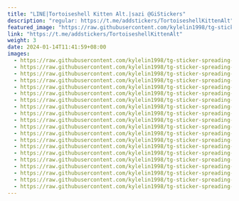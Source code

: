 ```yaml
---
title: "LINE|Tortoiseshell Kitten Alt.|sazi @GiStickers"
description: "regular: https://t.me/addstickers/TortoiseshellKittenAlt"
featured_image: "https://raw.githubusercontent.com/kylelin1998/tg-sticker-spreading-worldwide-images/main/img/5f1e461b-f6c4-421a-be12-98c028d720fb.jpg"
link: "https://t.me/addstickers/TortoiseshellKittenAlt"
weight: 3
date: 2024-01-14T11:41:59+08:00
images:
  - https://raw.githubusercontent.com/kylelin1998/tg-sticker-spreading-worldwide-images/main/img/5f1e461b-f6c4-421a-be12-98c028d720fb.jpg
  - https://raw.githubusercontent.com/kylelin1998/tg-sticker-spreading-worldwide-images/main/img/a6ed906f-3f0d-4372-9bbb-f2e27afa1aa7.jpg
  - https://raw.githubusercontent.com/kylelin1998/tg-sticker-spreading-worldwide-images/main/img/96f67459-eabd-4c28-afea-d43e410dbf52.jpg
  - https://raw.githubusercontent.com/kylelin1998/tg-sticker-spreading-worldwide-images/main/img/f5bb00f2-4291-43dd-b62a-d4fc1bb0ef8f.jpg
  - https://raw.githubusercontent.com/kylelin1998/tg-sticker-spreading-worldwide-images/main/img/6c09615d-e5e8-4e4b-810a-d08a605183fb.jpg
  - https://raw.githubusercontent.com/kylelin1998/tg-sticker-spreading-worldwide-images/main/img/c508daf9-58af-4d14-b6bb-8a042de24768.jpg
  - https://raw.githubusercontent.com/kylelin1998/tg-sticker-spreading-worldwide-images/main/img/5bd6f33f-25e7-42a1-86a0-1eaeb5368f8f.jpg
  - https://raw.githubusercontent.com/kylelin1998/tg-sticker-spreading-worldwide-images/main/img/92aacb32-8115-4ef3-948c-b3c4c25b6296.jpg
  - https://raw.githubusercontent.com/kylelin1998/tg-sticker-spreading-worldwide-images/main/img/893f345b-2cfd-4530-bc52-bd3610fec50b.jpg
  - https://raw.githubusercontent.com/kylelin1998/tg-sticker-spreading-worldwide-images/main/img/41722996-fc67-4980-bd7e-73eb007be143.jpg
  - https://raw.githubusercontent.com/kylelin1998/tg-sticker-spreading-worldwide-images/main/img/030d01b4-c92a-4baa-b584-04412b27b2a9.jpg
  - https://raw.githubusercontent.com/kylelin1998/tg-sticker-spreading-worldwide-images/main/img/150aa109-3dd9-4221-8b86-7dc6e05a1c6d.jpg
  - https://raw.githubusercontent.com/kylelin1998/tg-sticker-spreading-worldwide-images/main/img/c322959c-22ca-4de5-9f8a-30e677e7a50b.jpg
  - https://raw.githubusercontent.com/kylelin1998/tg-sticker-spreading-worldwide-images/main/img/2c456b42-bce8-4009-a978-f7d8f723aff7.jpg
  - https://raw.githubusercontent.com/kylelin1998/tg-sticker-spreading-worldwide-images/main/img/fe065e98-bd5d-4633-9a8a-f8f022a699a6.jpg
  - https://raw.githubusercontent.com/kylelin1998/tg-sticker-spreading-worldwide-images/main/img/c8f84eaf-89c2-4449-9d98-e806f9e79c8d.jpg
  - https://raw.githubusercontent.com/kylelin1998/tg-sticker-spreading-worldwide-images/main/img/8c1a1526-2fb3-4b55-8524-593197029957.jpg
  - https://raw.githubusercontent.com/kylelin1998/tg-sticker-spreading-worldwide-images/main/img/8b5bb098-cbeb-4ce4-bc60-4bad37282af3.jpg
  - https://raw.githubusercontent.com/kylelin1998/tg-sticker-spreading-worldwide-images/main/img/e570a22a-958c-4438-b380-fa83137e2c9b.jpg
  - https://raw.githubusercontent.com/kylelin1998/tg-sticker-spreading-worldwide-images/main/img/c6f77a19-6186-44bc-8f7e-7a83abf5f2ae.jpg
---
```

